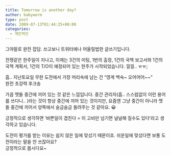 ```yaml
---
title: Tomorrow is another day?
author: babyworm
type: post
date: 2009-07-13T01:44:25+00:00
categories:
  - 개인적인
---
```

그야말로 완전 잡담. 쓰고보니 트위터에나 어울릴법한 글쓰기입니다.

전쟁같은 한주일이 지나고, 이제는 3건의 미팅, 1번의 출장, 1건의 국책 보고서와 1건의 국책 계획서, 1건의 T/O이 예정되어 있는 한주가 시작되었습니다. 낄낄.. ㅠㅠ;

흠.. 지난토요일 무한 도전에서 가장 머리속에 남는 건 “영계 백숙~ 오어어어~~”
<br>
완전 초강력 후크송

가끔 맷돌 중간에 끼어 있는 것 같은 느낌입니다. 중간 관리자(흠.. 스스럼없이 이런 용어를 쓰다니.. )라는 것이 항상 중간에 끼어 있는 것이지만, 요즘엔 그냥 중간이 아니라 맷돌 중간에 끼어서 양쪽에서 슬금슬금 돌려주는 것 같아요. 😀

긍정적으로 생각하면 ‘바쁜일이 겹친다 = 이 고비만 넘기면 널널해 질수도 있다’라고 생각하고 있습니다.

도전이 평가를 받는 이유는 쉽지 않은 일에 맞섰기 때문이죠. 쉬운일에 맞섰다면 보통 도전이라는 말을 안 쓰잖아요?
<br>
긍정적으로 봅시다요~
